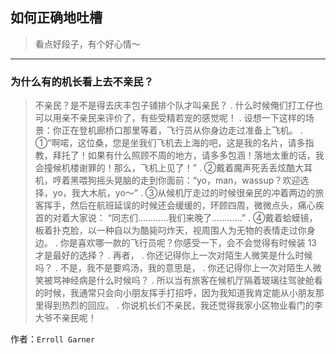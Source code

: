 ## 如何正确地吐槽

> 看点好段子，有个好心情～


 
---

### 为什么有的机长看上去不亲民？

> 不亲民？是不是得去庆丰包子铺排个队才叫亲民？ . 什么时候俺们打工仔也可以用亲不亲民来评价了，有些受精若宠的感觉呢！ . 设想一下这样的场景：你正在登机廊桥口那里等着，飞行员从你身边走过准备上飞机。 . ①“啊喏，这位桑，您是坐我们飞机去上海的吧，这是我的名片，请多指教，拜托了！如果有什么照顾不周的地方，请多多包涵！落地太重的话，我会撞候机楼谢罪的！那么，飞机上见了！” . ②戴着魔声死丢丢炫酷大耳机，哼着黑喂狗摇头晃脑的走到你面前：“yo，man，wassup？欢迎选择，yo，我大木航，yo～” . ③从候机厅走过的时候很亲民的冲着两边的旅客挥手，然后在航班延误的时候还会缓缓的，环顾四周，微微点头，痛心疾首的对着大家说： “同志们…………我们来晚了…………” . ④戴着蛤蟆镜，板着扑克脸，以一种自以为酷毙叼炸天，视周围人为无物的表情走过你身边。 . 你是喜欢哪一款的飞行员呢？你感受一下，会不会觉得有时候装 13 才是最好的选择？ . 再者， . 你还记得你上一次对陌生人微笑是什么时候吗？ . 不是，我不是要鸡汤，我的意思是， . 你还记得你上一次对陌生人微笑被骂神经病是什么时候吗？ . 所以当有旅客在候机厅隔着玻璃往驾驶舱看的时候，我通常只会向小朋友挥手打招呼，因为我知道我肯定能从小朋友那里得到热烈的回应。 . 你说机长们不亲民，我还觉得我家小区物业看门的李大爷不亲民呢！


作者：`Erroll Garner`